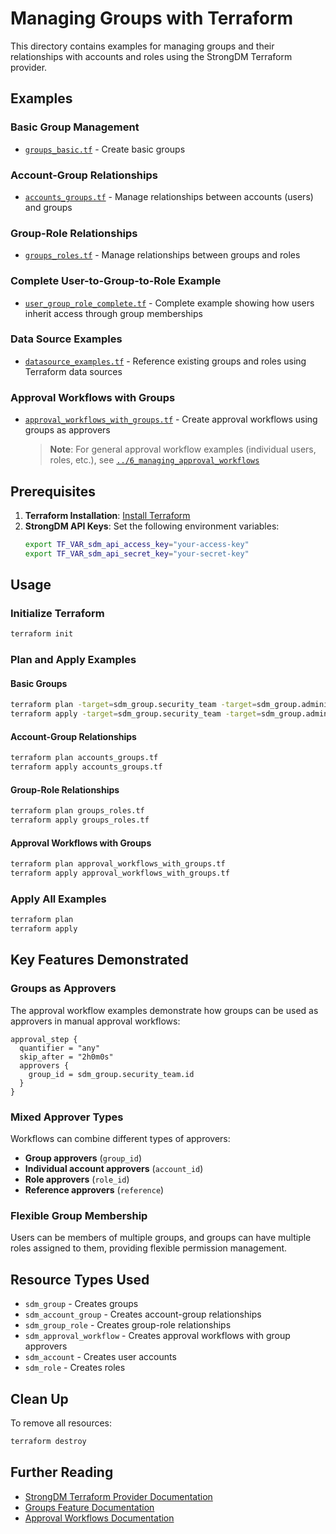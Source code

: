 # Managing Groups with Terraform

This directory contains examples for managing groups and their relationships with accounts and roles using the StrongDM Terraform provider.

## Examples

### Basic Group Management
- [`groups_basic.tf`](./groups_basic.tf) - Create basic groups

### Account-Group Relationships  
- [`accounts_groups.tf`](./accounts_groups.tf) - Manage relationships between accounts (users) and groups

### Group-Role Relationships
- [`groups_roles.tf`](./groups_roles.tf) - Manage relationships between groups and roles

### Complete User-to-Group-to-Role Example
- [`user_group_role_complete.tf`](./user_group_role_complete.tf) - Complete example showing how users inherit access through group memberships

### Data Source Examples
- [`datasource_examples.tf`](./datasource_examples.tf) - Reference existing groups and roles using Terraform data sources

### Approval Workflows with Groups
- [`approval_workflows_with_groups.tf`](./approval_workflows_with_groups.tf) - Create approval workflows using groups as approvers
  
  > **Note**: For general approval workflow examples (individual users, roles, etc.), see [`../6_managing_approval_workflows`](../6_managing_approval_workflows/)

## Prerequisites

1. **Terraform Installation**: [Install Terraform](https://www.terraform.io/downloads.html)
2. **StrongDM API Keys**: Set the following environment variables:
   ```bash
   export TF_VAR_sdm_api_access_key="your-access-key"
   export TF_VAR_sdm_api_secret_key="your-secret-key"
   ```

## Usage

### Initialize Terraform
```bash
terraform init
```

### Plan and Apply Examples

#### Basic Groups
```bash
terraform plan -target=sdm_group.security_team -target=sdm_group.administrators -target=sdm_group.devops_team -target=sdm_group.qa_team
terraform apply -target=sdm_group.security_team -target=sdm_group.administrators -target=sdm_group.devops_team -target=sdm_group.qa_team
```

#### Account-Group Relationships
```bash
terraform plan accounts_groups.tf
terraform apply accounts_groups.tf
```

#### Group-Role Relationships  
```bash
terraform plan groups_roles.tf
terraform apply groups_roles.tf
```

#### Approval Workflows with Groups
```bash
terraform plan approval_workflows_with_groups.tf
terraform apply approval_workflows_with_groups.tf
```

### Apply All Examples
```bash
terraform plan
terraform apply
```

## Key Features Demonstrated

### Groups as Approvers
The approval workflow examples demonstrate how groups can be used as approvers in manual approval workflows:

```hcl
approval_step {
  quantifier = "any"
  skip_after = "2h0m0s"
  approvers {
    group_id = sdm_group.security_team.id
  }
}
```

### Mixed Approver Types
Workflows can combine different types of approvers:
- **Group approvers** (`group_id`)
- **Individual account approvers** (`account_id`)
- **Role approvers** (`role_id`)
- **Reference approvers** (`reference`)

### Flexible Group Membership
Users can be members of multiple groups, and groups can have multiple roles assigned to them, providing flexible permission management.

## Resource Types Used

- `sdm_group` - Creates groups
- `sdm_account_group` - Creates account-group relationships
- `sdm_group_role` - Creates group-role relationships  
- `sdm_approval_workflow` - Creates approval workflows with group approvers
- `sdm_account` - Creates user accounts
- `sdm_role` - Creates roles

## Clean Up

To remove all resources:
```bash
terraform destroy
```

## Further Reading

- [StrongDM Terraform Provider Documentation](https://registry.terraform.io/providers/strongdm/sdm/latest/docs)
- [Groups Feature Documentation](https://www.strongdm.com/docs)
- [Approval Workflows Documentation](https://www.strongdm.com/docs)